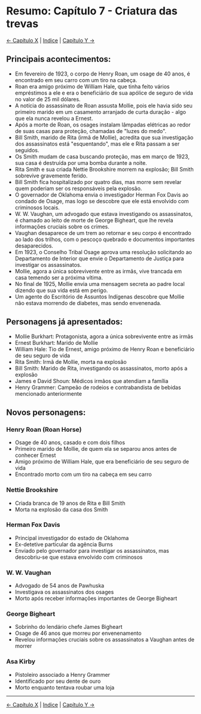 # Resumo: Capítulo 7 - Criatura das trevas

[← Capítulo X](assassinos_da_lua_das_flores_chapter_0X_resumo.md) | [Indice](README.md) | [Capítulo Y →](assassinos_da_lua_das_flores_chapter_0Y_resumo.md)

## Principais acontecimentos:
- Em fevereiro de 1923, o corpo de Henry Roan, um osage de 40 anos, é encontrado em seu carro com um tiro na cabeça.
- Roan era amigo próximo de William Hale, que tinha feito vários empréstimos a ele e era o beneficiário de sua apólice de seguro de vida no valor de 25 mil dólares.
- A notícia do assassinato de Roan assusta Mollie, pois ele havia sido seu primeiro marido em um casamento arranjado de curta duração - algo que ela nunca revelou a Ernest.
- Após a morte de Roan, os osages instalam lâmpadas elétricas ao redor de suas casas para proteção, chamadas de "luzes do medo".
- Bill Smith, marido de Rita (irmã de Mollie), acredita que sua investigação dos assassinatos está "esquentando", mas ele e Rita passam a ser seguidos.
- Os Smith mudam de casa buscando proteção, mas em março de 1923, sua casa é destruída por uma bomba durante a noite.
- Rita Smith e sua criada Nettie Brookshire morrem na explosão; Bill Smith sobrevive gravemente ferido.
- Bill Smith fica hospitalizado por quatro dias, mas morre sem revelar quem poderiam ser os responsáveis pela explosão.
- O governador de Oklahoma envia o investigador Herman Fox Davis ao condado de Osage, mas logo se descobre que ele está envolvido com criminosos locais.
- W. W. Vaughan, um advogado que estava investigando os assassinatos, é chamado ao leito de morte de George Bigheart, que lhe revela informações cruciais sobre os crimes.
- Vaughan desaparece de um trem ao retornar e seu corpo é encontrado ao lado dos trilhos, com o pescoço quebrado e documentos importantes desaparecidos.
- Em 1923, o Conselho Tribal Osage aprova uma resolução solicitando ao Departamento de Interior que envie o Departamento de Justiça para investigar os assassinatos.
- Mollie, agora a única sobrevivente entre as irmãs, vive trancada em casa temendo ser a próxima vítima.
- No final de 1925, Mollie envia uma mensagem secreta ao padre local dizendo que sua vida está em perigo.
- Um agente do Escritório de Assuntos Indígenas descobre que Mollie não estava morrendo de diabetes, mas sendo envenenada.

## Personagens já apresentados:
- Mollie Burkhart: Protagonista, agora a única sobrevivente entre as irmãs
- Ernest Burkhart: Marido de Mollie
- William Hale: Tio de Ernest, amigo próximo de Henry Roan e beneficiário de seu seguro de vida
- Rita Smith: Irmã de Mollie, morta na explosão
- Bill Smith: Marido de Rita, investigando os assassinatos, morto após a explosão
- James e David Shoun: Médicos irmãos que atendiam a família
- Henry Grammer: Campeão de rodeios e contrabandista de bebidas mencionado anteriormente

## Novos personagens:

### Henry Roan (Roan Horse)
- Osage de 40 anos, casado e com dois filhos
- Primeiro marido de Mollie, de quem ela se separou anos antes de conhecer Ernest
- Amigo próximo de William Hale, que era beneficiário de seu seguro de vida
- Encontrado morto com um tiro na cabeça em seu carro

### Nettie Brookshire
- Criada branca de 19 anos de Rita e Bill Smith
- Morta na explosão da casa dos Smith

### Herman Fox Davis
- Principal investigador do estado de Oklahoma
- Ex-detetive particular da agência Burns
- Enviado pelo governador para investigar os assassinatos, mas descobriu-se que estava envolvido com criminosos

### W. W. Vaughan
- Advogado de 54 anos de Pawhuska
- Investigava os assassinatos dos osages
- Morto após receber informações importantes de George Bigheart

### George Bigheart
- Sobrinho do lendário chefe James Bigheart
- Osage de 46 anos que morreu por envenenamento
- Revelou informações cruciais sobre os assassinatos a Vaughan antes de morrer

### Asa Kirby
- Pistoleiro associado a Henry Grammer
- Identificado por seu dente de ouro
- Morto enquanto tentava roubar uma loja 
---
[← Capítulo X](assassinos_da_lua_das_flores_chapter_0X_resumo.md) | [Indice](README.md) | [Capítulo Y →](assassinos_da_lua_das_flores_chapter_0Y_resumo.md)